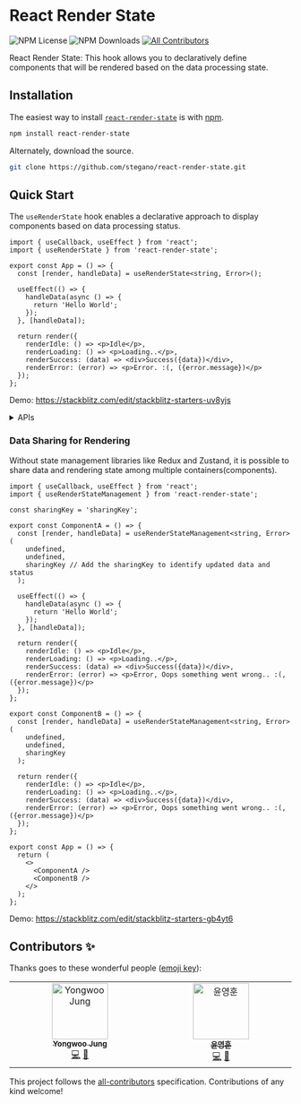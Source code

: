 # React Render State
![NPM License](https://img.shields.io/npm/l/react-render-state) ![NPM Downloads](https://img.shields.io/npm/dw/react-render-state) <!-- ALL-CONTRIBUTORS-BADGE:START - Do not remove or modify this section --> [![All Contributors](https://img.shields.io/badge/all_contributors-2-orange.svg?style=flat-square)](#contributors-)<!-- ALL-CONTRIBUTORS-BADGE:END --> 

React Render State: This hook allows you to declaratively define components that will be rendered based on the data processing state.

## Installation

The easiest way to install [`react-render-state`](https://www.npmjs.com/package/react-render-state) is with [npm](https://www.npmjs.com/).

```bash
npm install react-render-state
```

Alternately, download the source.

```bash
git clone https://github.com/stegano/react-render-state.git
```

## Quick Start

The `useRenderState` hook enables a declarative approach to display components based on data processing status. 

```tsx
import { useCallback, useEffect } from 'react';
import { useRenderState } from 'react-render-state';

export const App = () => {
  const [render, handleData] = useRenderState<string, Error>();

  useEffect(() => {
    handleData(async () => {
      return 'Hello World';
    });
  }, [handleData]);

  return render({
    renderIdle: () => <p>Idle</p>,                             
    renderLoading: () => <p>Loading..</p>,                        
    renderSuccess: (data) => <div>Success({data})</div>,          
    renderError: (error) => <p>Error. :(, ({error.message})</p> 
  });
};
```
Demo: https://stackblitz.com/edit/stackblitz-starters-uv8yjs

<details>
<summary>APIs</summary>

* useRenderState

  * Arguments

    > These values can be used as initial values or for server-side rendering.

    * initialData?: Data

      * initialData is used as the initial data when status is `"success"`.

    * initialError?: Error

      * initialError is used as the initial error when status is `"error"`.

  * Returns

    * render
      
      * The render function that handles each data status and renders the component accordingly.
      
        ```typescript
        (
          renderIdle?: (prevData?: Data, prevError?: Error) => ReactNode,
          renderLoading?: (prevData?: Data, prevError?: Error) => ReactNode,
          renderSuccess?: (data: Data, prevData?: Data, prevError?: Error) => ReactNode,
          renderError?: (error: Error, prevData?: Data, prevError?: Error) => ReactNode,
        ) | (
          renderSuccess?: (data: Data, prevData?: Data, prevError?: Error) => ReactNode,
        ) => ReactNode
        ```

    * handleData
      
      * Async function to process data.
      
        ```typescript
        (processFn: (prevData?: Data, prevError?: Error) => Promise<Data> | Data) => Promise<Data>
        ```

    * resetData
      
      * Function to reset status to `"Idle"`.

    * status
      
      * Current status (`"Idle"` | `"Loading"` | `"Success"` | `"Error"`).

    * currentData, previousData
      
      * Current and previous data values.

    * currentError, previousError
      
      * Current and previous error values.

    * manipulation
      
      * The manipulation function enables manual updates of internal data and status when integrating third-party libraries.

</details>

### Data Sharing for Rendering
 
Without state management libraries like Redux and Zustand, it is possible to share data and rendering state among multiple containers(components).

```tsx
import { useCallback, useEffect } from 'react';
import { useRenderStateManagement } from 'react-render-state';

const sharingKey = 'sharingKey';

export const ComponentA = () => {
  const [render, handleData] = useRenderStateManagement<string, Error>(
    undefined,
    undefined,
    sharingKey // Add the sharingKey to identify updated data and status
  );

  useEffect(() => {
    handleData(async () => {
      return 'Hello World';
    });
  }, [handleData]);

  return render({
    renderIdle: () => <p>Idle</p>,
    renderLoading: () => <p>Loading..</p>,
    renderSuccess: (data) => <div>Success({data})</div>,
    renderError: (error) => <p>Error, Oops something went wrong.. :(, ({error.message})</p>
  });
};

export const ComponentB = () => {
  const [render, handleData] = useRenderStateManagement<string, Error>(
    undefined,
    undefined,
    sharingKey
  );

  return render({
    renderIdle: () => <p>Idle</p>,
    renderLoading: () => <p>Loading..</p>,
    renderSuccess: (data) => <div>Success({data})</div>,
    renderError: (error) => <p>Error, Oops something went wrong.. :(, ({error.message})</p>
  });
};

export const App = () => {
  return (
    <>
      <ComponentA />
      <ComponentB />
    </>
  );
};
```
Demo: https://stackblitz.com/edit/stackblitz-starters-gb4yt6

## Contributors ✨

Thanks goes to these wonderful people ([emoji key](https://allcontributors.org/docs/en/emoji-key)):

<!-- ALL-CONTRIBUTORS-LIST:START - Do not remove or modify this section -->
<!-- prettier-ignore-start -->
<!-- markdownlint-disable -->
<table>
  <tbody>
    <tr>
      <td align="center" valign="top" width="14.28%"><a href="https://github.com/stegano"><img src="https://avatars.githubusercontent.com/u/11916476?v=4?s=100" width="100px;" alt="Yongwoo Jung"/><br /><sub><b>Yongwoo Jung</b></sub></a><br /><a href="https://github.com/stegano/react-render-state/commits?author=stegano" title="Code">💻</a> <a href="#ideas-stegano" title="Ideas, Planning, & Feedback">🤔</a></td>
      <td align="center" valign="top" width="14.28%"><a href="https://github.com/yoonyounghoon"><img src="https://avatars.githubusercontent.com/u/45310468?v=4?s=100" width="100px;" alt="윤영훈"/><br /><sub><b>윤영훈</b></sub></a><br /><a href="https://github.com/stegano/react-render-state/commits?author=yoonyounghoon" title="Code">💻</a> <a href="#ideas-yoonyounghoon" title="Ideas, Planning, & Feedback">🤔</a></td>
    </tr>
  </tbody>
</table>

<!-- markdownlint-restore -->
<!-- prettier-ignore-end -->

<!-- ALL-CONTRIBUTORS-LIST:END -->

This project follows the [all-contributors](https://github.com/all-contributors/all-contributors) specification. Contributions of any kind welcome!